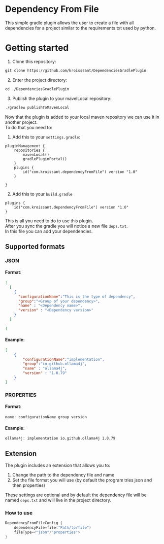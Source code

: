 # Dependency From File

This simple gradle plugin allows the user to create a file with all dependencies for a project similar to the requirements.txt used by python.

# Getting started 
1. Clone this repository:
```txt
git clone https://github.com/kroisssant/DependenciesGradlePlugin
```
2. Enter the project directory:
```txt
cd ./DependenciesGradlePlugin
```
3. Publish the plugin to your mavelLocal repository:
```txt
./gradlew publishToMavenLocal
```
Now that the plugin is added to your local maven repository we can use it in another project.\
To do that you need to:
1. Add this to your `settings.gradle`:
```
pluginManagement {
    repositories {
        mavenLocal()
        gradlePluginPortal()
    }
    plugins {
        id("com.kroissant.dependencyFromFile") version "1.0"
    }

}
```
2. Add this to your `build.gradle`
```
plugins {
    id("com.kroissant.dependencyFromFile") version "1.0"
}
```
This is all you need to do to use this plugin. \
After you sync the gradle you will notice a new file `deps.txt`.\
In this file you can add your dependencies.
## Supported formats
### **JSON**
#### Format:
```json
[
  [
    {
      "configurationName":"This is the type of dependency",
      "group":"<Group of your dependency>",
      "name" : "<Dependency name>",
      "version" : "<Dependency version>"
    }
  ]
  
]
```
#### Example:
```json
[
    {
        "configurationName":"implementation",
        "group":"io.github.ollama4j",
        "name" : "ollama4j",
        "version" : "1.0.79"
    }
]
```

### **PROPERTIES**
#### Format:
```properties
name: configurationName group version
```
#### Example:
```properties
ollama4j: implementation io.github.ollama4j 1.0.79
```

## Extension
The plugin includes an extension that allows you to:
1. Change the path to the dependency file and name
2. Set the file format you will use (by default the program tries json and then properties)

These settings are optional and by default the dependency file will be named `deps.txt` and will live in the project directory.

### How to use
```kotlin
DependencyFromFileConfig {
    dependencyFile=file("Path/to/file")
    fileType=<"json"/"properties">
}
```